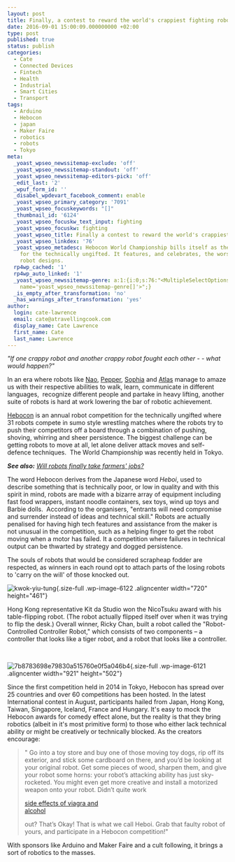 ```yaml
---
layout: post
title: Finally, a contest to reward the world's crappiest fighting robots
date: 2016-09-01 15:00:09.000000000 +02:00
type: post
published: true
status: publish
categories:
  - Cate
  - Connected Devices
  - Fintech
  - Health
  - Industrial
  - Smart Cities
  - Transport
tags:
  - Arduino
  - Hebocon
  - japan
  - Maker Faire
  - robotics
  - robots
  - Tokyo
meta:
  _yoast_wpseo_newssitemap-exclude: 'off'
  _yoast_wpseo_newssitemap-standout: 'off'
  _yoast_wpseo_newssitemap-editors-pick: 'off'
  _edit_last: '2'
  _wpuf_form_id: ''
  _disabel_wpdevart_facebook_comment: enable
  _yoast_wpseo_primary_category: '7091'
  _yoast_wpseo_focuskeywords: "[]"
  _thumbnail_id: '6124'
  _yoast_wpseo_focuskw_text_input: fighting
  _yoast_wpseo_focuskw: fighting
  _yoast_wpseo_title: Finally a contest to reward the world's crappiest fighting robots
  _yoast_wpseo_linkdex: '76'
  _yoast_wpseo_metadesc: Hebocon World Championship bills itself as the robot contest
    for the technically ungifted. It features, and celebrates, the worst fighting
    robot designs.
  rp4wp_cached: '1'
  rp4wp_auto_linked: '1'
  _yoast_wpseo_newssitemap-genre: a:1:{i:0;s:76:"<MultipleSelectOptions {} for select
    name='yoast_wpseo_newssitemap-genre[]'>";}
  _is_empty_after_transformation: 'no'
  _has_warnings_after_transformation: 'yes'
author:
  login: cate-lawrence
  email: cate@atravellingcook.com
  display_name: Cate Lawrence
  first_name: Cate
  last_name: Lawrence
---
```

*"If one crappy robot and another crappy robot fought each other - -
what would happen?"*

In an era where robots like
[Nao](https://www.ald.softbankrobotics.com/en/cool-robots/nao),
[Pepper](https://www.ald.softbankrobotics.com/en/cool-robots/pepper),
[Sophia](http://www.hansonrobotics.com/robot/sophia/) and
[Atlas](https://www.youtube.com/watch?v=rVlhMGQgDkY) manage to amaze us
with their respective abilities to walk, learn, communicate in different
languages,  recognize different people and partake in heavy lifting,
another suite of robots is hard at work lowering the bar of robotic
achievement.

[Hebocon](http://portal.nifty.com/hebocon/) is an annual robot
competition for the technically ungifted where 31 robots compete in sumo
style wrestling matches where the robots try to push their competitors
off a board through a combination of pushing, shoving, whirring and
sheer persistence. The biggest challenge can be getting robots to move
at all, let alone deliver attack moves and self-defence techniques.  The
World Championship was recently held in Tokyo.

***See also:** [Will robots finally take farmers'
jobs?](https://readwrite.com/2016/07/06/humans-robots-agriculture-swap-it4/)*

The word Hebocon derives from the Japanese word *Heboi*, used to
describe something that is technically poor, or low in quality and with
this spirit in mind, robots are made with a bizarre array of equipment
including fast food wrappers, instant noodle containers, sex toys, wind
up toys and Barbie dolls.  According to the organisers, "entrants will
need compromise and surrender instead of ideas and technical skill."
Robots are actually penalised for having high tech features and
assistance from the maker is not unusual in the competition, such as a
helping finger to get the robot moving when a motor has failed. It a
competition where failures in technical output can be thwarted by
strategy and dogged persistence.

The souls of robots that would be considered scrapheap fodder are
respected, as winners in each round opt to attach parts of the losing
robots to 'carry on the will' of those knocked out.

![kwok-yiu-tung](rw-import/kwok-yiu-tung.jpg){.size-full
.wp-image-6122 .aligncenter width="720" height="461"}

Hong Kong representative Kit da Studio won the NicoTsuku award with his
table-flipping robot. (The robot actually flipped itself over when it
was trying to flip the desk.) Overall winner, Ricky Chan, built a robot
called the "Robot-Controlled Controller Robot," which consists of two
components – a controller that looks like a tiger robot, and a robot
that looks like a controller.

 

![7b8783698e79830a515760e0f5a046b4](rw-import/7b8783698e79830a515760e0f5a046b4.jpg){.size-full
.wp-image-6121 .aligncenter width="921" height="502"}

Since the first competition held in 2014 in Tokyo, Hebocon has spread
over 25 countries and over 60 competitions has been hosted. In the
latest International contest in August, participants hailed from Japan,
Hong Kong, Taiwan, Singapore, Iceland, France and Hungary. It's easy to
mock the Hebocon awards for comedy effect alone, but the reality is that
they bring robotics (albeit in it's most primitive form) to those who
either lack technical ability or might be creatively or technically
blocked. As the creators encourage:

> " Go into a toy store and buy one of those moving toy dogs, rip off
> its exterior, and stick some cardboard on there, and you’d be looking
> at your original robot. Get some pieces of wood, sharpen them, and
> give your robot some horns: your robot’s attacking ability has just
> sky-rocketed. You might even get more creative and install a motorized
> weapon onto your robot. Didn’t quite work
>
> <div id="TidyhihJ" style="width: 213px">
>
> [side effects of viagra and
> alcohol](http://www.viagragenericoes24.com/side-effects-of-viagra-and-alcohol/)
>
> </div>
>
> out? That’s Okay! That is what we call Heboi. Grab that faulty robot
> of yours, and participate in a Hebocon competition!"

With sponsors like Arduino and Maker Faire and a cult following, it
brings a sort of robotics to the masses.
